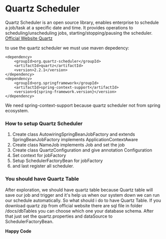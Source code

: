 # Quartz Scheduler
Quartz Scheduler is an open source library, enables enterprise to schedule a job/task at a specific date and time. It provides operations to scheduling/unscheduling jobs, starting/stopping/pausing the scheduler. [Official Website Quartz]

to use the quartz scheduler we must use maven depedency:
```
<dependency>
	<groupId>org.quartz-scheduler</groupId>
	<artifactId>quartz</artifactId>
	<version>2.2.1</version>
</dependency>
<dependency>
	<groupId>org.springframework</groupId>
	<artifactId>spring-context-support</artifactId>
	<version>${spring-framework.version}</version>
</dependency>
```
We need spring-context-support because quartz scheduler not from spring ecosystem.

### How to setup Quartz Scheduler
1. Create class AutowiringSpringBeanJobFactory and extends SpringBeanJobFactory implements ApplicationContextAware
2. Create class NameJob implements Job and set the job
3. Create class QuartzConfiguration and give annotation Configuration
4. Set context for jobFactory
5. Setup SchedulerFactoryBean for jobFactory
6. and last register all scheduler.

### You should have Quartz Table
After exploration, we should have quartz table because Quartz table will save our job and trigger and it's help us when our system down we can run our schedule automatically. So what should i do to have Quartz Table. If you download quartz zip from official website there are sql file in folder /docs/dbTables you can choose which one your database schema. After that just set the quartz.properties and dataSource to SchedulerFactoryBean.

**Happy Code**

[Official Website Quartz]: http://www.quartz-scheduler.org
